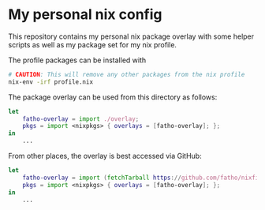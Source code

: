 # My personal nix config

This repository contains my personal nix package overlay with some helper scripts
as well as my package set for my nix profile.

The profile packages can be installed with

```bash
# CAUTION: This will remove any other packages from the nix profile
nix-env -irf profile.nix
```

The package overlay can be used from this directory as follows:

```nix
let
    fatho-overlay = import ./overlay;
    pkgs = import <nixpkgs> { overlays = [fatho-overlay]; };
in
    ...
```

From other places, the overlay is best accessed via GitHub:

```nix
let
    fatho-overlay = import (fetchTarball https://github.com/fatho/nixfiles/archive/master.tar.gz + "/overlay");
    pkgs = import <nixpkgs> { overlays = [fatho-overlay]; };
in
    ...
```